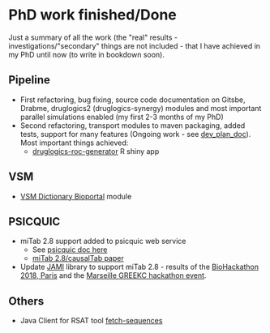 # PhD work finished/Done

Just a summary of all the work (the "real" results - investigations/"secondary" 
things are not included - that I have achieved in my PhD until now (to write 
in bookdown soon).

## Pipeline

- First refactoring, bug fixing, source code documentation on Gitsbe, Drabme, 
druglogics2 (druglogics-synergy) modules and most important parallel simulations 
enabled (my first 2-3 months of my PhD)
- Second refactoring, transport modules to maven packaging, added tests, support
for many features (Ongoing work - see [dev_plan_doc](https://docs.google.com/document/d/1OUupR0b-28YB9pVAww77RMecnFN6A39MYjXMjljmvG4/edit?usp=sharing)). Most important things achieved:
  - [druglogics-roc-generator](https://github.com/bblodfon/druglogics-roc-generator)
R shiny app

## VSM

- [VSM Dictionary Bioportal](https://github.com/vsmjs/vsm-dictionary-bioportal/) module

## PSICQUIC

- miTab 2.8 support added to psicquic web service
  - See [psicquic doc here](http://psicquic.github.io/MITAB28Format.html)
  - [miTab 2.8/causalTab paper ]( https://doi.org/10.1093/bioinformatics/btz132)
- Update [JAMI](https://github.com/MICommunity/psi-jami) library to support 
miTab 2.8 - results of the [BioHackathon 2018, Paris](http://bh2018paris.info/)
and the [Marseille GREEKC hackathon event](https://github.com/GREEKC/hackathon-marseille/tree/master/project_descriptions/causal_psicquic).

## Others

- Java Client for RSAT tool [fetch-sequences](https://github.com/bblodfon/rsat-rest-java-clients)
